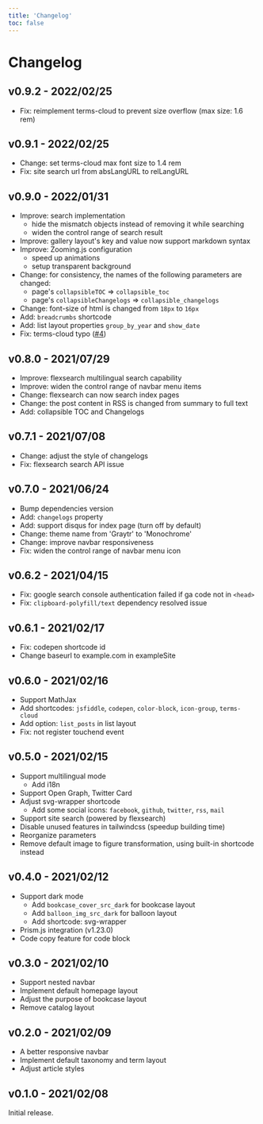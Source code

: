 ```yaml
---
title: 'Changelog'
toc: false
---
```


# Changelog

## v0.9.2 - 2022/02/25

* Fix: reimplement terms-cloud to prevent size overflow (max size: 1.6 rem)

## v0.9.1 - 2022/02/25

* Change: set terms-cloud max font size to 1.4 rem
* Fix: site search url from absLangURL to relLangURL

## v0.9.0 - 2022/01/31

* Improve: search implementation
  * hide the mismatch objects instead of removing it while searching
  * widen the control range of search result
* Improve: gallery layout's key and value now support markdown syntax
* Improve: Zooming.js configuration
  * speed up animations
  * setup transparent background
* Change: for consistency, the names of the following parameters are changed:
  * page's `collapsibleTOC` => `collapsible_toc`
  * page's `collapsibleChangelogs` => `collapsible_changelogs`
* Change: font-size of html is changed from `18px` to `16px`
* Add: `breadcrumbs` shortcode
* Add: list layout properties `group_by_year` and `show_date`
* Fix: terms-cloud typo ([#4](https://github.com/kaiiiz/hugo-theme-monochrome/pull/4))

## v0.8.0 - 2021/07/29

* Improve: flexsearch multilingual search capability
* Improve: widen the control range of navbar menu items
* Change: flexsearch can now search index pages
* Change: the post content in RSS is changed from summary to full text
* Add: collapsible TOC and Changelogs

## v0.7.1 - 2021/07/08

* Change: adjust the style of changelogs
* Fix: flexsearch search API issue

## v0.7.0 - 2021/06/24

* Bump dependencies version
* Add: `changelogs` property
* Add: support disqus for index page (turn off by default)
* Change: theme name from 'Graytr' to 'Monochrome'
* Change: improve navbar responsiveness
* Fix: widen the control range of navbar menu icon

## v0.6.2 - 2021/04/15

* Fix: google search console authentication failed if ga code not in `<head>`
* Fix: `clipboard-polyfill/text` dependency resolved issue

## v0.6.1 - 2021/02/17

* Fix: codepen shortcode id
* Change baseurl to example.com in exampleSite

## v0.6.0 - 2021/02/16

* Support MathJax
* Add shortcodes: `jsfiddle`, `codepen`, `color-block`, `icon-group`, `terms-cloud`
* Add option: `list_posts` in list layout
* Fix: not register touchend event

## v0.5.0 - 2021/02/15

* Support multilingual mode
  * Add i18n
* Support Open Graph, Twitter Card
* Adjust svg-wrapper shortcode
  * Add some social icons: `facebook`, `github`, `twitter`, `rss`, `mail`
* Support site search (powered by flexsearch)
* Disable unused features in tailwindcss (speedup building time)
* Reorganize parameters
* Remove default image to figure transformation, using built-in shortcode instead

## v0.4.0 - 2021/02/12

* Support dark mode
  * Add `bookcase_cover_src_dark` for bookcase layout
  * Add `balloon_img_src_dark` for balloon layout
  * Add shortcode: svg-wrapper
* Prism.js integration (v1.23.0)
* Code copy feature for code block

## v0.3.0 - 2021/02/10

* Support nested navbar
* Implement default homepage layout
* Adjust the purpose of bookcase layout
* Remove catalog layout

## v0.2.0 - 2021/02/09

* A better responsive navbar
* Implement default taxonomy and term layout
* Adjust article styles

## v0.1.0 - 2021/02/08

Initial release.

